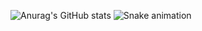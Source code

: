 ![Anurag's GitHub stats](https://github-readme-stats.vercel.app/api?username=azorkai&show_icons=true)
![Snake animation](https://github.com/thepiyushmalhotra/thepiyushmalhotra/blob/output/github-contribution-grid-snake.svg)
